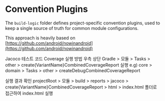 # Convention Plugins

The `build-logic` folder defines project-specific convention plugins, used to keep a single
source of truth for common module configurations.

This approach is heavily based on
[https://github.com/android/nowinandroid](https://github.com/android/nowinandroid)

Jacoco 테스트 코드 Coverage 실행 방법
우측 상단 Gradle > 모듈 > Tasks > other > create{VariantName}CombinedCoverageReport 실행
e.g) core > domain > Tasks > other > createDebugCombinedCoverageReport

실행 결과 확인
projectRoot > 모듈 > build > reports > jacoco > create{VariantName}CombinedCoverageReport > html > index.html
폴더로 접근하여 index.html 실행